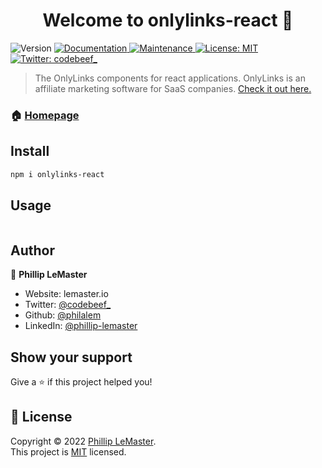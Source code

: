 <h1 align="center">Welcome to onlylinks-react 👋</h1>
<p>
  <img alt="Version" src="https://img.shields.io/badge/version-0.0.1-blue.svg?cacheSeconds=2592000" />
  <a href="https://github.com/philalem/onlylinks-react#readme" target="_blank">
    <img alt="Documentation" src="https://img.shields.io/badge/documentation-yes-brightgreen.svg" />
  </a>
  <a href="https://github.com/philalem/onlylinks-react/graphs/commit-activity" target="_blank">
    <img alt="Maintenance" src="https://img.shields.io/badge/Maintained%3F-yes-green.svg" />
  </a>
  <a href="https://github.com/philalem/onlylinks-react/blob/main/LICENSE" target="_blank">
    <img alt="License: MIT" src="https://img.shields.io/github/license/philalem/onlylinks-react" />
  </a>
  <a href="https://twitter.com/codebeef_" target="_blank">
    <img alt="Twitter: codebeef_" src="https://img.shields.io/twitter/follow/codebeef_.svg?style=social" />
  </a>
</p>

> The OnlyLinks components for react applications. OnlyLinks is an affiliate marketing software for SaaS companies. [Check it out here.](https://onlylinks.io)

### 🏠 [Homepage](https://github.com/philalem/onlylinks-react#readme)

## Install

```sh
npm i onlylinks-react
```

## Usage

```sh

```

## Author

👤 **Phillip LeMaster**

- Website: lemaster.io
- Twitter: [@codebeef\_](https://twitter.com/codebeef_)
- Github: [@philalem](https://github.com/philalem)
- LinkedIn: [@phillip-lemaster](https://linkedin.com/in/phillip-lemaster)

## Show your support

Give a ⭐️ if this project helped you!

## 📝 License

Copyright © 2022 [Phillip LeMaster](https://github.com/philalem).<br />
This project is [MIT](https://github.com/philalem/onlylinks-react/blob/main/LICENSE) licensed.
